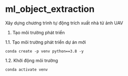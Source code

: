 # ml_object_extraction
Xây dựng chương trình tự động trích xuất nhà từ ảnh UAV

1. Tạo môi trường phát triển

1.1. Tạo môi trường phát triển dự án mới

`conda create -p venv python==3.8 -y`

1.2. Khởi động môi trường

`conda activate venv`
